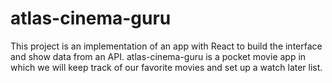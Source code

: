 # atlas-cinema-guru
 This project is an implementation of an app with React to build the interface and show data from an API. atlas-cinema-guru is a pocket movie app in which we will keep track of our favorite movies and set up a watch later list.
